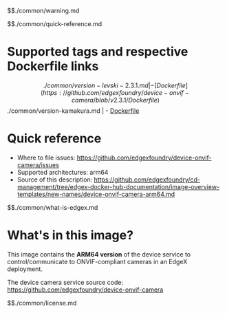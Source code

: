 $$./common/warning.md

$$./common/quick-reference.md

# Supported tags and respective Dockerfile links

$$./common/version-levski-2.3.1.md |
        - [Dockerfile](https://github.com/edgexfoundry/device-onvif-camera/blob/v2.3.1/Dockerfile)
$$./common/version-kamakura.md |
        - [Dockerfile](https://github.com/edgexfoundry/device-onvif-camera/blob/v2.2.0/Dockerfile)

# Quick reference

- Where to file issues: https://github.com/edgexfoundry/device-onvif-camera/issues
- Supported architectures: arm64
- Source of this description: https://github.com/edgexfoundry/cd-management/tree/edgex-docker-hub-documentation/image-overview-templates/new-names/device-onvif-camera-arm64.md

$$./common/what-is-edgex.md

# What's in this image?

This image contains the **ARM64 version** of the device service to control/communicate to ONVIF-compliant cameras in an EdgeX deployment.

The device camera service source code: <https://github.com/edgexfoundry/device-onvif-camera>

$$./common/license.md
